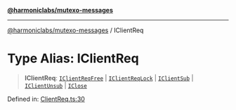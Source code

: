 [**@harmoniclabs/mutexo-messages**](../README.md)

***

[@harmoniclabs/mutexo-messages](../README.md) / IClientReq

# Type Alias: IClientReq

> **IClientReq**: [`IClientReqFree`](../interfaces/IClientReqFree.md) \| [`IClientReqLock`](../interfaces/IClientReqLock.md) \| [`IClientSub`](../interfaces/IClientSub.md) \| [`IClientUnsub`](../interfaces/IClientUnsub.md) \| [`IClose`](../interfaces/IClose.md)

Defined in: [ClientReq.ts:30](https://github.com/HarmonicLabs/mutexo-messages/blob/aefac8841dc1fa8aebb577df666016362446522d/src/ClientReq.ts#L30)
